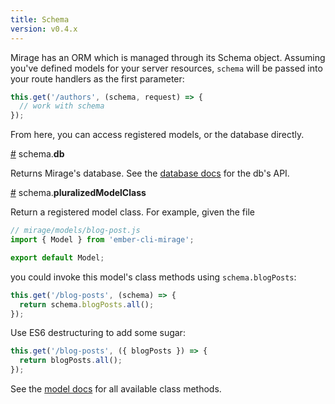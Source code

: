 ```yaml
---
title: Schema
version: v0.4.x
---
```


Mirage has an ORM which is managed through its Schema object. Assuming you've defined models for your server resources, `schema` will be passed into your route handlers as the first parameter:

```js
this.get('/authors', (schema, request) => {
  // work with schema
});
```

From here, you can access registered models, or the database directly.

<a name="database" href="#database">#</a> schema.<b>db</b>

Returns Mirage's database. See the [database docs](../database) for the db's API.

<a name="pluralizedModelClass" href="#pluralizedModelClass">#</a> schema.<b>pluralizedModelClass</b>

Return a registered model class. For example, given the file

```js
// mirage/models/blog-post.js
import { Model } from 'ember-cli-mirage';

export default Model;
```

you could invoke this model's class methods using `schema.blogPosts`:

```js
this.get('/blog-posts', (schema) => {
  return schema.blogPosts.all();
});
```

Use ES6 destructuring to add some sugar:

```js
this.get('/blog-posts', ({ blogPosts }) => {
  return blogPosts.all();
});
```

See the [model docs](../models) for all available class methods.
